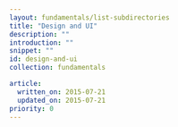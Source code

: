 ```yaml
---
layout: fundamentals/list-subdirectories
title: "Design and UI"
description: ""
introduction: ""
snippet: ""
id: design-and-ui
collection: fundamentals

article:
  written_on: 2015-07-21
  updated_on: 2015-07-21
priority: 0
---
```

